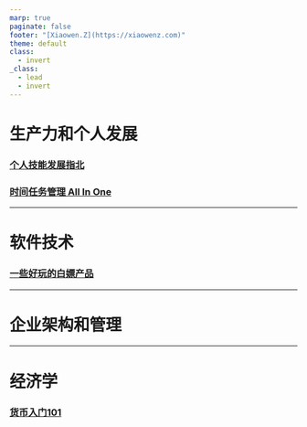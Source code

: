 ```yaml
---
marp: true
paginate: false
footer: "[Xiaowen.Z](https://xiaowenz.com)"
theme: default
class:
  - invert
_class:
  - lead
  - invert
---
```


# 生产力和个人发展

### [个人技能发展指北](/self-development.html)
### [时间任务管理 All In One](/gtd-all-in-one.html)

---

# 软件技术

### [一些好玩的白嫖产品](/free-service.html)

---

# 企业架构和管理


---

# 经济学

### [货币入门101](/finance-currency-101.html)